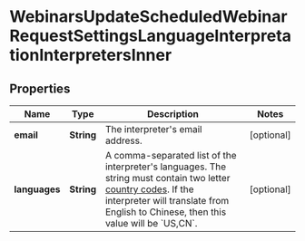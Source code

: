 

# WebinarsUpdateScheduledWebinarRequestSettingsLanguageInterpretationInterpretersInner


## Properties

| Name | Type | Description | Notes |
|------------ | ------------- | ------------- | -------------|
|**email** | **String** | The interpreter&#39;s email address. |  [optional] |
|**languages** | **String** | A comma-separated list of the interpreter&#39;s languages. The string must contain two letter [country codes](https://developers.zoom.us/docs/api/rest/other-references/abbreviation-lists/#countries).   If the interpreter will translate from English to Chinese, then this value will be &#x60;US,CN&#x60;. |  [optional] |



